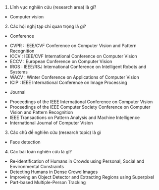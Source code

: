 1. Lĩnh vực nghiên cứu (research area) là gì?
- Computer vision

2. Các hội nghị tạp chí quan trọng là gì?
+ Conference
- CVPR : IEEE/CVF Conference on Computer Vision and Pattern Recognition
- ICCV : IEEE/CVF International Conference on Computer Vision
- ECCV : European Conference on Computer Vision
- IROS : IEEE/RSJ International Conference on Intelligent Robots and Systems
- WACV : Winter Conference on Applications of Computer Vision
- ICIP : IEEE International Conference on Image Processing
+ Journal
- Proceedings of the IEEE International Conference on Computer Vision
- Proceedings of the IEEE Computer Society Conference on Computer Vision and Pattern Recognition
- IEEE Transactions on Pattern Analysis and Machine Intelligence
- International Journal of Computer Vision

3. Các chủ đề nghiên cứu (research topic) là gì
- Face detection

4. Các bài toán nghiên cứu là gì?
- Re-identification of Humans in Crowds using Personal, Social and Environmental Constraints
- Detecting Humans in Dense Crowd Images
- Improving an Object Detector and Extracting Regions using Superpixel
- Part-based Multiple-Person Tracking
